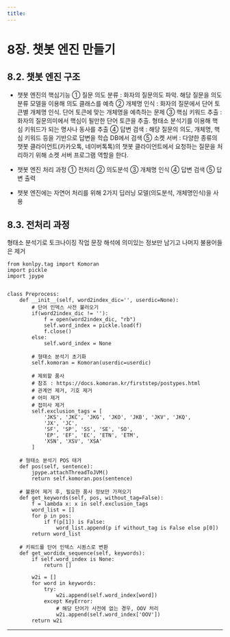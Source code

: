 ```yaml
---
title: 
---
```


# 8장. 챗봇 엔진 만들기
## 8.2. 챗봇 엔진 구조

* 챗봇 엔진의 핵심기능
① 질문 의도 분류 : 화자의 질문의도 파악. 해당 질문을 의도 분류 모델을 이용해 의도 클래스를 예측
② 개체명 인식 : 화자의 질문에서 단어 토큰별 개체명 인식. 단어 토큰에 맞는 개체명을 예측하는 문제
③ 핵심 키워드 추출 : 화자의 질문의미에서 핵심이 될만한 단어 토큰을 추출. 형태소 분석기를 이용해 핵심 키워드가 되는 명사나 동사를 추출
④ 답변 검색 : 해당 질문의 의도, 개체명, 핵심 키워드 등을 기반으로 답변을 학습 DB에서 검색
⑤ 소켓 서버 : 다양한 종류의 챗봇 클라이언트(카카오톡, 네이버톡톡)의 챗봇 클라이언트에서 요청하는 질문을 처리하기 위해 소켓 서버 프로그램 역할을 한다. 


* 챗봇 엔진 처리 과정
① 전처리
② 의도분석
③ 개체명 인식
④ 답변 검색
⑤ 답변 출력

* 챗봇 엔진에는 자연어 처리를 위해 2가지 딥러닝 모델(의도분석, 개체명인식)을 사용


## 8.3. 전처리 과정
형태소 분석기로 토크나이징 작업
문장 해석에 의미있는 정보만 남기고 나머지 불용어들은 제거

```
from konlpy.tag import Komoran
import pickle
import jpype


class Preprocess:
    def __init__(self, word2index_dic='', userdic=None):
        # 단어 인덱스 사전 불러오기
        if(word2index_dic != ''):
            f = open(word2index_dic, "rb")
            self.word_index = pickle.load(f)
            f.close()
        else:
            self.word_index = None

        # 형태소 분석기 초기화
        self.komoran = Komoran(userdic=userdic)

        # 제외할 품사
        # 참조 : https://docs.komoran.kr/firststep/postypes.html
        # 관계언 제거, 기호 제거
        # 어미 제거
        # 접미사 제거
        self.exclusion_tags = [
            'JKS', 'JKC', 'JKG', 'JKO', 'JKB', 'JKV', 'JKQ',
            'JX', 'JC',
            'SF', 'SP', 'SS', 'SE', 'SO',
            'EP', 'EF', 'EC', 'ETN', 'ETM',
            'XSN', 'XSV', 'XSA'
        ]

    # 형태소 분석기 POS 태거
    def pos(self, sentence):
        jpype.attachThreadToJVM()
        return self.komoran.pos(sentence)

    # 불용어 제거 후, 필요한 품사 정보만 가져오기
    def get_keywords(self, pos, without_tag=False):
        f = lambda x: x in self.exclusion_tags
        word_list = []
        for p in pos:
            if f(p[1]) is False:
                word_list.append(p if without_tag is False else p[0])
        return word_list

    # 키워드를 단어 인덱스 시퀀스로 변환
    def get_wordidx_sequence(self, keywords):
        if self.word_index is None:
            return []

        w2i = []
        for word in keywords:
            try:
                w2i.append(self.word_index[word])
            except KeyError:
                # 해당 단어가 사전에 없는 경우, OOV 처리
                w2i.append(self.word_index['OOV'])
        return w2i

```


















---